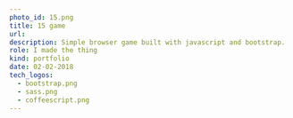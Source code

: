 ```yaml
---
photo_id: 15.png
title: 15 game
url: 
description: Simple browser game built with javascript and bootstrap.
role: I made the thing
kind: portfolio
date: 02-02-2018
tech_logos:
  - bootstrap.png
  - sass.png
  - coffeescript.png
---
```

